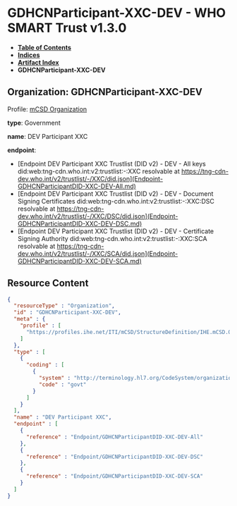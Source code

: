 # GDHCNParticipant-XXC-DEV - WHO SMART Trust v1.3.0

* [**Table of Contents**](toc.md)
* [**Indices**](indices.md)
* [**Artifact Index**](artifacts.md)
* **GDHCNParticipant-XXC-DEV**

## Organization: GDHCNParticipant-XXC-DEV

Profile: [mCSD Organization](https://profiles.ihe.net/ITI/mCSD/4.0.0/StructureDefinition-IHE.mCSD.Organization.html)

**type**: Government

**name**: DEV Participant XXC

**endpoint**: 

* [Endpoint DEV Participant XXC Trustlist (DID v2) - DEV - All keys did:web:tng-cdn.who.int:v2:trustlist:-:XXC resolvable at https://tng-cdn-dev.who.int/v2/trustlist/-/XXC/did.json](Endpoint-GDHCNParticipantDID-XXC-DEV-All.md)
* [Endpoint DEV Participant XXC Trustlist (DID v2) - DEV - Document Signing Certificates did:web:tng-cdn.who.int:v2:trustlist:-:XXC:DSC resolvable at https://tng-cdn-dev.who.int/v2/trustlist/-/XXC/DSC/did.json](Endpoint-GDHCNParticipantDID-XXC-DEV-DSC.md)
* [Endpoint DEV Participant XXC Trustlist (DID v2) - DEV - Certificate Signing Authority did:web:tng-cdn.who.int:v2:trustlist:-:XXC:SCA resolvable at https://tng-cdn-dev.who.int/v2/trustlist/-/XXC/SCA/did.json](Endpoint-GDHCNParticipantDID-XXC-DEV-SCA.md)



## Resource Content

```json
{
  "resourceType" : "Organization",
  "id" : "GDHCNParticipant-XXC-DEV",
  "meta" : {
    "profile" : [
      "https://profiles.ihe.net/ITI/mCSD/StructureDefinition/IHE.mCSD.Organization"
    ]
  },
  "type" : [
    {
      "coding" : [
        {
          "system" : "http://terminology.hl7.org/CodeSystem/organization-type",
          "code" : "govt"
        }
      ]
    }
  ],
  "name" : "DEV Participant XXC",
  "endpoint" : [
    {
      "reference" : "Endpoint/GDHCNParticipantDID-XXC-DEV-All"
    },
    {
      "reference" : "Endpoint/GDHCNParticipantDID-XXC-DEV-DSC"
    },
    {
      "reference" : "Endpoint/GDHCNParticipantDID-XXC-DEV-SCA"
    }
  ]
}

```
